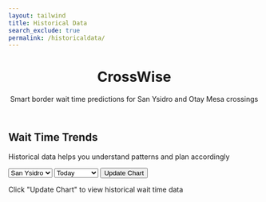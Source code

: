 ```yaml
---
layout: tailwind
title: Historical Data
search_exclude: true
permalink: /historicaldata/
---
```

<script type="module">
    import { login, pythonURI, fetchOptions } from '{{ site.baseurl }}/assets/js/api/config.js';
</script>

<div class="max-w-7xl mx-auto px-4 py-10">
    <header class="mb-8">
        <h1 class="text-4xl font-bold text-accent">CrossWise</h1>
        <p class="text-lg text-gray-400">Smart border wait time predictions for San Ysidro and Otay Mesa crossings</p>
    </header>
        <!-- Historical Data Chart Section -->
        <section>
            <h2 class="text-2xl font-semibold text-gray-200 mb-4">Wait Time Trends</h2>
            <p class="text-gray-400 mb-6">Historical data helps you understand patterns and plan accordingly</p>
            <div class="grid grid-cols-2 gap-6">
                <select id="chart-port" class="bg-darker border border-gray-600 rounded-md shadow-sm focus:ring-accent focus:border-accent">
                    <option value="san-ysidro">San Ysidro</option>
                    <option value="otay-mesa">Otay Mesa</option>
                </select>
                <select id="chart-period" class="bg-darker border border-gray-600 rounded-md shadow-sm focus:ring-accent focus:border-accent">
                    <option value="day">Today</option>
                    <option value="week">This Week</option>
                    <option value="month">This Month</option>
                </select>
                <button id="update-chart-btn" class="bg-accent text-white py-2 px-4 rounded-md shadow-md hover:bg-blue-600">Update Chart</button>
            </div>
            <div id="chart-container" class="mt-6">
                <div id="loading-message" class="text-center text-gray-400">
                    <p>Click "Update Chart" to view historical wait time data</p>
                </div>
                <div id="chart-display" class="mt-4 w-full overflow-x-auto" style="min-height: 600px;"></div>
            </div>
        </section>
    </div>
</div>

<script type="module">
    import { login, pythonURI, fetchOptions } from '{{ site.baseurl }}/assets/js/api/config.js';

    // Set up the historical chart functionality
    document.getElementById('update-chart-btn').addEventListener('click', async function() {
        // Show loading message
        const loadingMessage = document.getElementById('loading-message');
        const chartDisplay = document.getElementById('chart-display');
        
        loadingMessage.textContent = 'Loading chart...';
        chartDisplay.innerHTML = ''; // Clear previous chart
        
        try {
            // Get selected values (not actually using these in the API call yet, but could be added as parameters later)
            const selectedPort = document.getElementById('chart-port').value;
            const selectedPeriod = document.getElementById('chart-period').value;
            
            // Fetch the visualization HTML from the API
            const response = await fetch(`${pythonURI}/api/visualization`);
            
            if (!response.ok) {
                throw new Error(`Failed to fetch chart: ${response.status}`);
            }
            
            // Get the HTML content
            const htmlContent = await response.text();
            
            // Create an iframe to isolate the chart's styles and scripts
            const iframe = document.createElement('iframe');
            iframe.style.width = '100%';
            iframe.style.height = '600px';
            iframe.style.border = 'none';
            
            // Insert the iframe into the chart container
            chartDisplay.appendChild(iframe);
            
            // Once the iframe is loaded, write the HTML content to it
            iframe.onload = function() {
                const doc = iframe.contentDocument || iframe.contentWindow.document;
                doc.open();
                doc.write(htmlContent);
                doc.close();
                loadingMessage.textContent = '';
            };
            
            // Set a source to trigger the load event
            iframe.src = 'about:blank';
            
        } catch (error) {
            console.error('Error loading chart:', error);
            loadingMessage.textContent = 'Error loading chart. Please try again later.';
            
            // For debugging purposes
            console.log('Error details:', error);
        }
    });
</script>